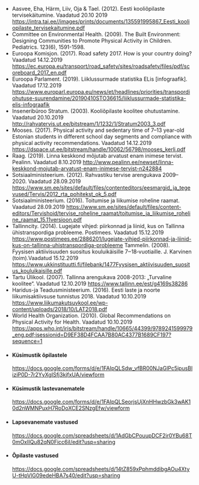 - Aasvee, Eha,  Härm, Liiv, Oja & Tael. (2012). Eesti kooliõpilaste tervisekäitumine. Vaadatud 	20.10 2019 	https://intra.tai.ee//images/prints/documents/135591995867_Eesti_kooliopilaste_tervisekaitumine.pdf 
- Committee on Environmental Health. (2009). The Built Environment: Designing 	Communities to Promote Physical Activity in Children. Pediatrics. 123(6), 	1591-1598. 
- Euroopa Komisjon. (2017). Road safety 2017. How is your country doing? Vaadatud 	14.12.2019 	https://ec.europa.eu/transport/road_safety/sites/roadsafety/files/pdf/scoreboard_2017_en.pdf 
- Euroopa Parlament. (2019). Liiklussurmade statistika ELis [infograafik]. Vaadatud 	17.12.2019 	https://www.europarl.europa.eu/news/et/headlines/priorities/transpordiohutuse-suurendamine/20190410STO36615/liiklussurmade-statistika-elis-infograafik 
- Inseneribüroo Stratum. (2003). Kooliõpilaste koolitee ohutustamine. Vaadatud 20.10.2019 	http://rahvatervis.ut.ee/bitstream/1/1232/1/Stratum2003_3.pdf 
- Mooses. (2017). Physical activity and sedentary time of 7–13 year-old Estonian students in 	different school day segments and compliance with physical activity 	recommendations. Vaadatud 14.12.2019 	https://dspace.ut.ee/bitstream/handle/10062/56798/mooses_kerli.pdf 
- Raag. (2019). Linna keskkond mõjutab arvatust enam inimese tervist. Pealinn. Vaadatud 	8.10.2019 http://www.pealinn.ee/newset/linna-keskkond-mojutab-arvatust-enam-inimese-tervist-n242884 
- Sotsiaalministeerium. (2012). Rahvastiku tervise arengukava 2009–2020. Vaadatud 	28.09.2019	https://www.sm.ee/sites/default/files/contenteditors/eesmargid_ja_tegevused/Tervis/2012_rta_pohitekst_ok_5.pdf 
- Sotsiaalministeerium. (2016). Toitumise ja liikumise roheline raamat. Vaadatud 28.09.2019 	https://www.sm.ee/sites/default/files/content-editors/Tervishoid/tervise_roheline_raamat/toitumise_ja_liikumise_roheline_raamat_15.11versioon.pdf 	
- Tallinncity. (2014). Lugejate vihjed: piirkonnad ja liinid, kus on Tallinna ühistranspordiga 	probleeme. Postimees. Vaadatud 15.12.2019 	https://www.postimees.ee/2886201/lugejate-vihjed-piirkonnad-ja-liinid-kus-on-tallinna-uhistranspordiga-probleeme 
Tammelin. (2008). Fyysisen aktiivisuuden suositus kouluikäisille 7‒18‐vuotiaille. J. 	Karvinen (toim).Vaadatud 15.12.2019	https://www.ukkinstituutti.fi/filebank/1477Fyysisen_aktiivisuuden_suositus_kouluikaisille.pdf 
- Tartu Ülikool. (2007). Tallinna arengukava 2008-2013: „Turvaline koolitee“. Vaadatud 	12.10.2019 https://www.tallinn.ee/est/g4169s38286 
- Haridus-ja Teadusministeerium. (2016). Eesti laste ja noorte liikumisaktiivsuse tunnistus 	2018. Vaadatud 10.10.2019 	https://www.liikumakutsuvkool.ee/wp-content/uploads/2018/10/LAT2018.pdf
- World Health Organization. (2010). Global Recommendations on Physical Activity for 	Health. Vaadatud 10.10.2019 	https://apps.who.int/iris/bitstream/handle/10665/44399/9789241599979_eng.pdf;jsessionid=D9EF38D4FCAA7B80AC4377B1689CF197?sequence=1 


<ul class="list-group mt-5">

  <li class="list-group-item">
    <h4>Küsimustik õpilastele</h4>
    <a href="https://docs.google.com/forms/d/e/1FAIpQLSdw_vfBR00NJaGlPc5ipusBliziP0D-7r2YyXgISfj3kjfxUA/viewform">https://docs.google.com/forms/d/e/1FAIpQLSdw_vfBR00NJaGlPc5ipusBliziP0D-7r2YyXgISfj3kjfxUA/viewform</a>
  </li>

  <li class="list-group-item">
    <h4>Küsimustik lastevanematele</h4>
    <a href="https://docs.google.com/forms/d/e/1FAIpQLSeorjsUjXnHHwzbGk3wAK10d2nWMNPuxH7RoDoXCE2SNzgEfw/viewform">https://docs.google.com/forms/d/e/1FAIpQLSeorjsUjXnHHwzbGk3wAK10d2nWMNPuxH7RoDoXCE2SNzgEfw/viewform</a>
  </li>

  <li class="list-group-item">
    <h4>Lapsevanemate vastused</h4>
    <a href="https://docs.google.com/spreadsheets/d/1AdGbCPouupDCF2ir0YBu68T0mOxIIQu82qN0Ficc6iI/edit?usp=sharing">https://docs.google.com/spreadsheets/d/1AdGbCPouupDCF2ir0YBu68T0mOxIIQu82qN0Ficc6iI/edit?usp=sharing</a>
  </li>

  <li class="list-group-item">
    <h4>Õpilaste vastused</h4>
    <a href="https://docs.google.com/spreadsheets/d/14tZ859xPphmddibgAOu4XtyU-tHpVlG09edeHBA7s40/edit?usp=sharing">https://docs.google.com/spreadsheets/d/14tZ859xPphmddibgAOu4XtyU-tHpVlG09edeHBA7s40/edit?usp=sharing</a>
  </li>

</ul>
